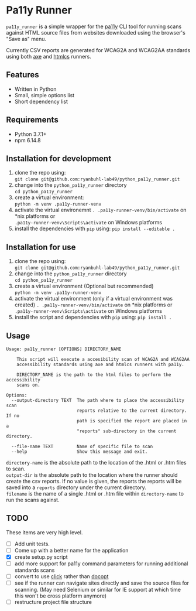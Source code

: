 Pa11y Runner
===
`pa11y_runner` is a simple wrapper for the [pa11y](https://pa11y.org/) CLI tool for running scans against HTML source files from websites downloaded using the browser's "Save as" menu.


Currently CSV reports are generated for WCAG2A and WCAG2AA standards using both [axe](https://www.deque.com/axe/) and [htmlcs](https://squizlabs.github.io/HTML_CodeSniffer/) runners.

## Features
- Written in Python
- Small, simple options list
- Short dependency list

## Requirements
- Python 3.7.1+
- npm 6.14.8

## Installation for development
1. clone the repo using:  
`git clone git@github.com:ryanbuhl-lab49/python_pa11y_runner.git`
2. change into the `python_pa11y_runner` directory  
`cd python_pa11y_runner`  
3. create a virtual environment:  
`python -m venv .pa11y-runner-venv`
4. activate the virtual environemnt
`. .pa11y-runner-venv/bin/activate` on *nix platforms or  
`.pa11y-runner-venv\Scripts\activate` on Windows platforms
5. install the dependencies with `pip` using:
`pip install --editable .`

## Installation for use
1. clone the repo using:  
`git clone git@github.com:ryanbuhl-lab49/python_pa11y_runner.git`
2. change into the `python_pa11y_runner` directory  
`cd python_pa11y_runner`  
3. create a virtual environment (Optional but recommended)  
`python -m venv .pa11y-runner-venv`
4. activate the virtual environment (only if a virtual environment was created)
`. .pa11y-runner-venv/bin/activate` on *nix platforms or  
`.pa11y-runner-venv\Scripts\activate` on Windows platforms
5. install the script and dependencies with `pip` using:
`pip install .`

## Usage
    Usage: pa11y_runner [OPTIONS] DIRECTORY_NAME

        This script will execute a accesibility scan of WCAG2A and WCAG2AA
        accessibility standards using axe and htmlcs runners with pa11y.

        DIRECTORY_NAME is the path to the html files to perform the accessibility
        scans on.

    Options:
      --output-directory TEXT  The path where to place the accessibility scan
                               reports relative to the current directory.  If no
                               path is specified the report are placed in a
                               "reports" sub-directory in the current directory.
    
      --file-name TEXT         Name of specific file to scan
      --help                   Show this message and exit.


`directory-name` is the absolute path to the location of the .html or .htm files to scan.  
`output-dir` is the absolute path to the location where the runner should create the csv reports.
If no value is given, the reports the reports will be saved into a `reports` directory under the current directory.  
`filename` is the name of a single .html or .htm file within `directory-name` to run the scans against.

## TODO
These items are very high level.
- [ ] Add unit tests.
- [ ] Come up with a better name for the application
- [X] create setup.py script
- [ ] add more support for pa11y command parameters for running additional standards scans
- [ ] convert to use [click](https://click.palletsprojects.com/en/7.x/) rather than [docopt](http://docopt.org/)
- [ ] see if the runner can navigate sites directly and save the source files for scanning.  (May need Selenium or similar for IE support at which time this won't be cross platform anymore)
- [ ] restructure project file structure